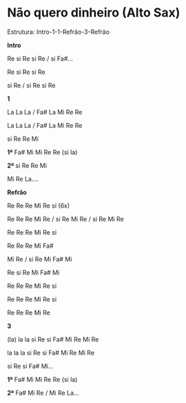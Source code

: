 # **Não quero dinheiro (Alto Sax)**

Estrutura: Intro-1-1-Refrão-3-Refrão

**Intro**

Re si Re si Re / si Fa#...

Re si Re si Re

si Re / si Re si Re

**1**

La La La / Fa# La Mi Re Re

La La La / Fa# La Mi Re Re

si Re Re Mi

**1ª** Fa# Mi Mi Re Re (si la)

**2ª** si Re Re Mi

Mi Re La....

**Refrão**

Re Re Re Mi Re si (6x)

Re Re Re Mi Re / si Re Mi Re / si Re Mi Re

Re Re Re Mi Re si

Re Re Re Mi Fa#

Mi Re / si Re Mi Fa# Mi

Re si Re Mi Fa# Mi

Re Re Re Mi Re si

Re Re Re Mi Re si

Re Re Re Mi Re

**3**

(la) la la si Re si Fa# Mi Re Mi Re

la la la si Re si Fa# Mi Re Mi Re

si Re si Fa# Mi...

**1ª** Fa# Mi Mi Re Re (si la)

**2ª** Fa# Mi Re / Mi Re La...